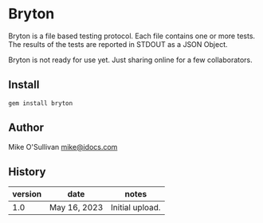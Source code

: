 # Bryton

Bryton is a file based testing protocol. Each file contains one or more tests.
The results of the tests are reported in STDOUT as a JSON Object.

Bryton is not ready for use yet. Just sharing online for a few collaborators.

## Install

```
gem install bryton
```

## Author

Mike O'Sullivan
mike@idocs.com

## History

| version  | date         | notes           |
|----------|--------------|-----------------|
| 1.0      | May 16, 2023 | Initial upload. |
